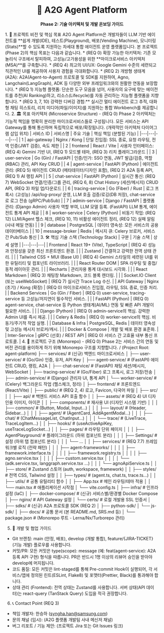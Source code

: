 <h1 align="center">🚀 A2G Agent Platform</h1>
<p align="center">
<strong>Phase 2: 기술 아키텍처 및 개발 온보딩 가이드</strong>
</p>
1. 🎯 프로젝트 비전 및 핵심 목표
A2G Agent Platform은 개발자들이 LLM 기반 에이전트를 **쉽게 개발(IDE), 테스트(Playground), 배포(Vending Machine), 모니터링(Stats)**할 수 있도록 지원하는 차세대 통합 에이전트 운영 플랫폼입니다.
본 프로젝트(Phase 2)의 핵심 목표는 다음과 같습니다.
 * (REQ 0) 확장 가능한 아키텍처: 기존 모놀리식 구조에서 탈피하여, 고성능/고가용성을 위한 **마이크로서비스 아키텍처(MSA)**를 구축합니다.
 * (REQ 4) 최고의 UI/UX: Google Gemini 수준의 세련되고 직관적인 UI를 제공하여 사용자 경험을 극대화합니다.
 * (REQ 2) 개방형 생태계 (A2A): A2A(Agent-to-Agent) 프로토콜 및 SDK를 지원하여, Agno, Langchain(LangGraph), ADK 등 다양한 외부 프레임워크와의 원활한 연동을 보장합니다.
 * (REQ 1) 지능형 플랫폼: 단순한 도구 모음을 넘어, 사용자의 요구에 맞는 에이전트를 추천(AI Ranking)하고, 리소스(Lifecycle)를 자동 관리하는 지능형 플랫폼을 지향합니다.
 * (REQ 3, 7, 10) 강력한 디버깅 경험:** 실시간 멀티 에이전트 로그 추적, 대화형 채팅 히스토리, 리치 미디어(파일/이미지)를 지원하는 통합 Workbench를 제공합니다.
2. 🏛️ 목표 아키텍처 (Microservice Structure) - (REQ 0)
Phase 2 아키텍처는 기능적 책임을 명확히 분리한 마이크로서비스들로 구성됩니다. 모든 서비스는 API Gateway를 통해 통신하며 독립적으로 배포/확장됩니다.
(개략적인 아키텍처 다이어그램 삽입 위치)
| 서비스 ID | 서비스명 | 주요 기술 | 핵심 책임 (분할된 기능) |
|---|---|---|---|
| 1 | api-gateway | Nginx / Kong | 단일 진입점: SSL 종료, 요청 라우팅, 전역 인증(JWT 검증), 속도 제한 |
| 2 | frontend | React / Vite | 사용자 인터페이스: (REQ 4) Gemini 기반 UI, (REQ 1) 모드별 테마, (REQ 3) 리치 플레이그라운드 |
| 3 | user-service | Go (Gin) / FastAPI | 인증/인가: SSO 연동, JWT 발급/검증, 역할(RBAC) 관리, API Key CRUD |
| 4 | agent-service | FastAPI (Python) | 에이전트 관리: (REQ 5) 에이전트 CRUD (메타데이터/디자인 포함), (REQ 2) A2A 등록 API, (REQ 1) AI 랭킹 API |
| 5 | chat-service | FastAPI (Python) | 실시간 통신: (REQ 7) WebSocket 연결/인증/그룹 관리, (REQ 6, 8) Chat History (세션/메시지) CRUD API, (REQ 3) 파일 업/다운로드 |
| 6 | tracing-service | Go (Fiber) / Rust | 로그 프록시: (고성능) /api/log-proxy/ 운영, LLM 호출 검증/로깅(DB 저장), chat-service로 로그 전송 (gRPC/PubSub) |
| 7 | admin-service | Django / FastAPI | 플랫폼 관리: (Django Admin) 사용자 역할 부여, LLM 모델 등록. (FastAPI) LLM 통계, 에이전트 통계 API 제공 |
| 8 | worker-service | Celery (Python) | 비동기 작업: (REQ 12) LLM/Agent 헬스 체크, (REQ 10, 11) 비활성 에이전트 정리, (REQ 12) 실패 알림 (사내 메일 연동) |
| 9 | database | PostgreSQL | 데이터 영속성: 모든 서비스의 공용 데이터베이스 |
| 10 | message-broker | Redis | 메시지 큐: Celery 브로커, 서비스 간 Pub/Sub 통신 |
3. 🛠️ 핵심 기술 스택 (Technology Stack)
| 구분 | 기술 스택 | 상세 설명 |
|---|---|---|
| Frontend | React 19+ (Vite), TypeScript | (REQ 4) 성능과 안정성을 갖춘 최신 프론트엔드 환경. |
|  | Zustand | 간결하고 강력한 전역 상태 관리. |
|  | Tailwind CSS + MUI (Base UI) | (REQ 4) Gemini 스타일의 세련된 UI를 위한 유틸리티 및 컴포넌트 라이브러리. |
|  | React Router DOM | SPA 라우팅 및 중첩/동적 레이아웃 관리. |
|  | Recharts | 관리자용 통계 대시보드 시각화. |
|  | React Markdown | (REQ 3) 채팅창 Markdown, 코드 블록 렌더링. |
|  | Socket.IO Client (또는 useWebSocket) | (REQ 7) 실시간 Trace Log 수신. |
| API Gateway | Nginx (초기) / Kong (확장) | (REQ 0) 마이크로서비스 진입점, 라우팅, SSL 종료, 인증 처리. |
| Backend Services | Go (Gin / Fiber) | (REQ 0) user-service, tracing-service 등 고성능/저지연이 필수적인 서비스. |
|  | FastAPI (Python) | (REQ 0) agent-service, chat-service 등 Python 생태계(AI/ML) 연동 및 빠른 API 개발이 필요한 서비스. |
|  | Django (Python) | (REQ 0) admin-service의 핵심. 강력한 Admin UI를 즉시 제공. |
|  | Celery & Redis | (REQ 0) worker-service의 핵심. 비동기/주기적 작업 실행. |
| Database & Infra | PostgreSQL, Redis | 데이터 영속성 및 고성능 메시지 브로커/캐시. |
|  | Docker & Compose | 개발 및 배포 환경 표준화. |
| Inter-Service | gRPC (선호) / REST API | (REQ 0) 서비스 간 고효율 내부 통신 프로토콜. |
4. 📂 프로젝트 구조 (Monorepo) - (REQ 0)
Phase 2는 서비스 간의 연동 및 버전 관리를 용이하게 하기 위해 Monorepo 구조를 지향합니다.
/ (Project Root: agent-platform)
├── services/                 # (신규) 백엔드 마이크로서비스
│   ├── user-service/         # (Go/Gin) 인증, 유저, API Key
│   ├── agent-service/        # (FastAPI) 에이전트 CRUD, 랭킹, A2A
│   ├── chat-service/         # (FastAPI) 채팅 세션/메시지, WebSocket
│   ├── tracing-service/      # (Go/Fiber) 로그 프록시, 로그 저장/전송
│   ├── admin-service/        # (Django) 관리자 UI, 통계 API
│   └── worker-service/       # (Celery) 백그라운드 작업 (헬스체크, 정리)
│
├── frontend/                 # 프론트엔드 (React/Vite)
│   ├── public/               # (REQ 2, 4) 로고, Favicon, 다국어 파일
│   ├── src/
│   │   ├── api/              # 백엔드 서비스 API 호출 함수
│   │   ├── assets/           # (REQ 4) UI 디자인용 이미지, 아이콘
│   │   ├── components/       # 재사용 UI (디자인 시스템 기반)
│   │   │   ├── common/       # (Button, Modal, Input...)
│   │   │   ├── layout/       # (Header, Sidebar...)
│   │   │   ├── agent/        # (AgentCard, AddAgentModal...)
│   │   │   ├── chat/         # (ChatMessageList, ChatInput...)
│   │   │   └── trace/        # (LiveTrace, TraceLogItem...)
│   │   ├── hooks/            # (useActiveApiKey, useTraceLogSocket...)
│   │   ├── pages/            # 라우팅 단위 페이지
│   │   │   ├── AgentPlayground/  # 플레이그라운드 (하위 컴포넌트 분리)
│   │   │   ├── Settings/       # 설정 (하위 탭 컴포넌트 분리)
│   │   │   └── ...
│   │   ├── services/         # (REQ 7.7) 프레임워크별 로직 (전략 패턴)
│   │   │   ├── agent-frameworks/
│   │   │   │   ├── framework.interface.ts
│   │   │   │   ├── framework.registry.ts
│   │   │   │   ├── agno.service.tsx
│   │   │   │   ├── custom.service.tsx
│   │   │   │   └── (adk.service.tsx, langgraph.service.tsx ...)
│   │   │   └── agnoApiService.ts
│   │   ├── store/            # Zustand 스토어 (auth, workspace, framework)
│   │   ├── styles/           # 전역 CSS, Tailwind 설정
│   │   ├── types/            # (agent.ts, chat.ts, trace.ts...)
│   │   ├── utils/            # 공통 유틸리티 함수
│   │   ├── App.tsx           # 메인 라우팅/테마 적용
│   │   └── main.tsx          # 애플리케이션 시작점
│   └── vite.config.ts
│
├── infra/                    # 인프라 설정 (IaC)
│   ├── docker-compose/       # (신규) 서비스별/환경별 Docker Compose
│   ├── nginx/                # API Gateway 설정
│   └── certs/                # 로컬 개발용 SSL 인증서
│
├── sdks/                     # (신규) A2A 프로토콜 SDK (REQ 2)
│   ├── python-sdk/
│   └── js-sdk/
│
├── docs/                     # 공통 문서 (본 README.md, SRS.md 등)
│
└── package.json              # (Monorepo 루트 - Lerna/Nx/Turborepo 관리)

5. 🤝 개발 및 협업 가이드
 * Git 브랜칭: main (안정, 배포), develop (개발 통합), feature/{JIRA-TICKET} (기능 개발) 플로우를 사용합니다.
 * 커밋/PR: 모든 커밋은 type(scope): message (예: feat(agent-service): A2A 등록 API 구현) 형식을 따릅니다. PR은 반드시 1명 이상의 리뷰어 승인을 받아야 develop에 머지됩니다.
 * 코드 품질: 모든 커밋은 lint-staged를 통해 Pre-commit Hook이 실행되어, 각 서비스/앱에 정의된 린트(ESLint, Flake8) 및 포맷터(Prettier, Black)를 통과해야 합니다.
 * 상태 관리 (Frontend): 전역 상태는 Zustand를 사용합니다. 서버 상태(API 데이터)는 react-query (TanStack Query) 도입을 적극 권장합니다.
6. 📞 Contact Point (REQ 3)
 * 책임 개발자: 한승하 (syngha.han@samsung.com)
 * 문의 채널 (임시): (A2G 플랫폼 개발팀 사내 메신저 채널)
 * 버그 리포트 / 기능 제안: (프로젝트 Jira 또는 Git Issues 링크)
